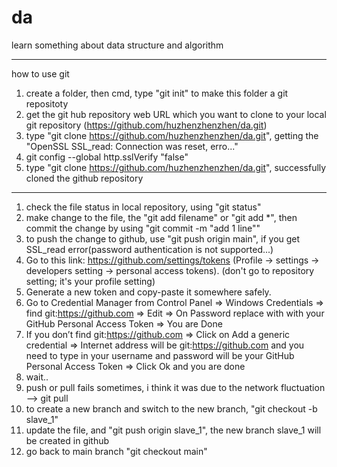 # da
learn something about data structure and algorithm

------------
how to use git
1. create a folder, then cmd, type "git init" to make this folder a git repositoty
2. get the git hub repository web URL which you want to clone to your local git repository (https://github.com/huzhenzhenzhen/da.git)
3. type "git clone https://github.com/huzhenzhenzhen/da.git", getting the "OpenSSL SSL_read: Connection was reset, erro..."
4. git config --global http.sslVerify "false"
5. type "git clone https://github.com/huzhenzhenzhen/da.git", successfully cloned the github repository

------------
1. check the file status in local repository, using "git status"
2. make change to the file, the "git add filename" or "git add *", then commit the change by using "git commit -m "add 1 line""
3. to push the change to github, use "git push origin main", if you get SSL_read error(password authentication is not supported...)
4. Go to this link: https://github.com/settings/tokens (Profile -> settings -> developers setting -> personal access tokens). (don't go to repository setting; it's your profile setting)
5. Generate a new token and copy-paste it somewhere safely.
6. Go to Credential Manager from Control Panel => Windows Credentials => find git:https://github.com  => Edit => On Password replace with with your GitHub Personal Access Token => You are Done
7. If you don’t find git:https://github.com => Click on Add a generic credential => Internet address will be git:https://github.com and you need to type in your username and password will be your GitHub Personal Access Token => Click Ok and you are done
8. wait..
9. push or pull fails sometimes, i think it was due to the network fluctuation --> git pull
10. to create a new branch and switch to the new branch, "git checkout -b slave_1"
11. update the file, and "git push origin slave_1", the new branch slave_1 will be created in github
12. go back to main branch "git checkout main"
